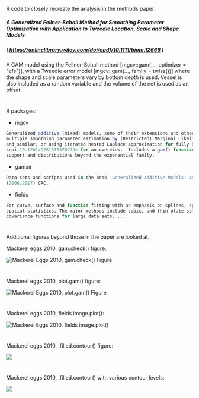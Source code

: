 
R code to closely recreate the analysis in the methods paper:

##### A Generalized Fellner-Schall Method for Smoothing Parameter Optimization with Application to Tweedie Location, Scale and Shape Models

##### ( https://onlinelibrary.wiley.com/doi/epdf/10.1111/biom.12666 )

A GAM model using the Fellner-Schall method [mgcv::gam(..., optimizer = "efs")], with a Tweedie error model [mgcv::gam(..., family = twlss())] where the shape and scale parameters vary by bottom depth is used.
Vessel is also included as a random variable and the volume of the net is used as an offset.
#

R packages:
- mgcv
 ``` r
 Generalized additive (mixed) models, some of their extensions and other generalized ridge regression with
 multiple smoothing parameter estimation by (Restricted) Marginal Likelihood, Generalized Cross Validation
 and similar, or using iterated nested Laplace approximation for fully Bayesian inference. See Wood (2017)
 <doi:10.1201/9781315370279> for an overview.  Includes a gam() function, a wide variety of smoothers, 'JAGS'
 support and distributions beyond the exponential family.

 ``` 
- gamair
``` r
Data sets and scripts used in the book 'Generalized Additive Models: An Introduction with R', Wood
(2006,2017) CRC.
``` 

- fields
``` r
For curve, surface and function fitting with an emphasis on splines, spatial data, geostatistics, and
spatial statistics. The major methods include cubic, and thin plate splines, Kriging, and compactly supported
covariance functions for large data sets. ...
```

#

Additional figures beyond those in the paper are looked at.

Mackerel eggs 2010, gam.check() figure:

![Mackerel Eggs 2010, gam.check() Figure](2010_Mackerel_Eggs_Figures/Figures/Mackerel_Eggs_2010_gam.check_Figure.png)
# 
Mackerel eggs 2010, plot.gam() figure:

![Mackerel Eggs 2010, plot.gam() Figure](2010_Mackerel_Eggs_Figures/Figures/Mackerel_Eggs_2010_plot.gam()_Figure.png)
# 
Mackerel eggs 2010, fields image.plot():

![Mackerel Eggs 2010, fields image.plot()](2010_Mackerel_Eggs_Figures/Figures/Mackerel_Eggs_2010_fields_image.plot().png)
#
Mackerel eggs 2010, .filled.contour() figure:

![](2010_Mackerel_Eggs_Figures/Figures/Mackerel_Eggs_2010_.filled.contour()_Figure.png)
# 
Mackerel eggs 2010, .filled.contour() with various contour levels:

![](2010_Mackerel_Eggs_Figures/Figures/Mackerel_Eggs_2010_.filled.contour()_Various_Levels.png)
# 
